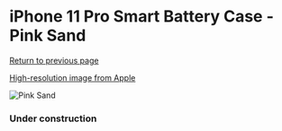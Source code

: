 # iPhone 11 Pro Smart Battery Case - Pink Sand

[Return to previous page](/iphone_11)

[High-resolution image from Apple](https://store.storeimages.cdn-apple.com/8756/as-images.apple.com/is/MWVN2?wid=4500&hei=4500&fmt=png)

<div style="width: 384px"><img src="/everypreview/MWVN2.png" alt="Pink Sand"></div>

### Under construction
